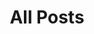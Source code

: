---
layout: post-index
permalink: /posts/
title: All Posts
tagline: A List of Posts
tags: [blog]
image:
  feature: news.jpg
  credit: Chelle
  creditlink: http://www.morguefile.com/archive/display/133359
---
